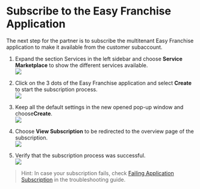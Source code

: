 # Subscribe to the Easy Franchise Application

The next step for the partner is to subscribe the multitenant Easy Franchise application to make it available from the customer subaccount.

1. Expand the section Services in the left sidebar and choose **Service Marketplace** to show the different services available.  
![](images/go-to-service-marketplace.png)

2. Click on the 3 dots of the Easy Franchise application and select **Create** to start the subscription process.  
![](images/create-subscription-01.png)

3. Keep all the default settings in the new opened pop-up window and choose**Create**.  
![](images/create-subscription-02.png)

4. Choose **View Subscription** to be redirected to the overview page of the subscription.  
![](images/create-subscription-03.png)

5. Verify that the subscription process was successful.  
![](images/create-subscription-04.png)


> Hint: In case your subscription fails, check [Failing Application Subscription](../../../documentation/troubleshooting/subscription-failing/README.md) in the troubleshooting guide.
